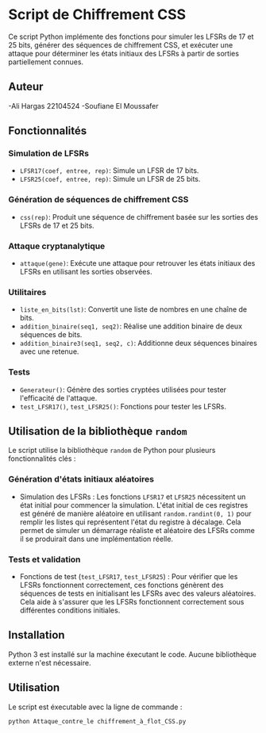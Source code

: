# Script de Chiffrement CSS

Ce script Python implémente des fonctions pour simuler les LFSRs de 17 et 25 bits, générer des séquences de chiffrement CSS, et exécuter une attaque pour déterminer les états initiaux des LFSRs à partir de sorties partiellement connues.
## Auteur
-Ali Hargas 22104524
-Soufiane El Moussafer
## Fonctionnalités

### Simulation de LFSRs

- `LFSR17(coef, entree, rep)`: Simule un LFSR de 17 bits.
- `LFSR25(coef, entree, rep)`: Simule un LFSR de 25 bits.

### Génération de séquences de chiffrement CSS

- `css(rep)`: Produit une séquence de chiffrement basée sur les sorties des LFSRs de 17 et 25 bits.

### Attaque cryptanalytique

- `attaque(gene)`: Exécute une attaque pour retrouver les états initiaux des LFSRs en utilisant les sorties observées.

### Utilitaires

- `liste_en_bits(lst)`: Convertit une liste de nombres en une chaîne de bits.
- `addition_binaire(seq1, seq2)`: Réalise une addition binaire de deux séquences de bits.
- `addition_binaire3(seq1, seq2, c)`: Additionne deux séquences binaires avec une retenue.

### Tests

- `Generateur()`: Génère des sorties cryptées utilisées pour tester l'efficacité de l'attaque.
- `test_LFSR17()`, `test_LFSR25()`: Fonctions pour tester les LFSRs.

## Utilisation de la bibliothèque `random`

Le script utilise la bibliothèque `random` de Python pour plusieurs fonctionnalités clés :

### Génération d'états initiaux aléatoires
- Simulation des LFSRs : Les fonctions `LFSR17` et `LFSR25` nécessitent un état initial pour commencer la simulation. L'état initial de ces registres est généré de manière aléatoire en utilisant `random.randint(0, 1)` pour remplir les listes qui représentent l'état du registre à décalage. 
Cela permet de simuler un démarrage réaliste et aléatoire des LFSRs comme il se produirait dans une implémentation réelle.

### Tests et validation
- Fonctions de test (`test_LFSR17`, `test_LFSR25`) : Pour vérifier que les LFSRs fonctionnent correctement, ces fonctions génèrent des séquences de tests en initialisant les LFSRs avec des valeurs aléatoires. 
Cela aide à s'assurer que les LFSRs fonctionnent correctement sous différentes conditions initiales.

## Installation

Python 3 est installé sur la machine éxecutant le code. 
Aucune bibliothèque externe n'est nécessaire.

## Utilisation

Le script est éxecutable avec la ligne de commande :

```bash
python Attaque_contre_le chiffrement_à_flot_CSS.py
